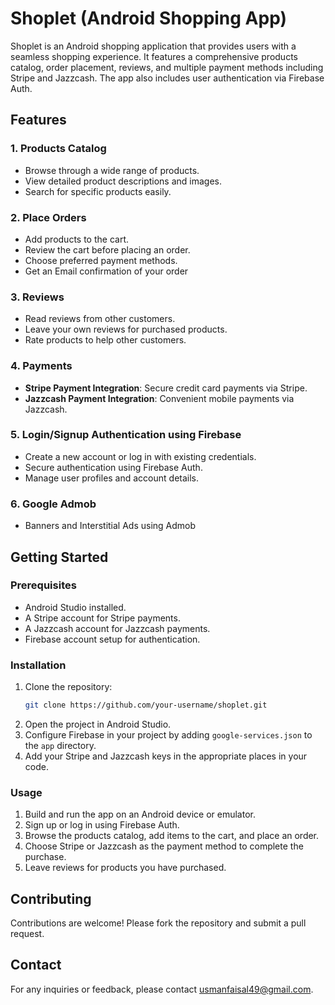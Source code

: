 # Shoplet (Android Shopping App)

Shoplet is an Android shopping application that provides users with a seamless shopping experience. It features a comprehensive products catalog, order placement, reviews, and multiple payment methods including Stripe and Jazzcash. The app also includes user authentication via Firebase Auth.

## Features

### 1. Products Catalog
- Browse through a wide range of products.
- View detailed product descriptions and images.
- Search for specific products easily.

### 2. Place Orders
- Add products to the cart.
- Review the cart before placing an order.
- Choose preferred payment methods.
- Get an Email confirmation of your order

### 3. Reviews
- Read reviews from other customers.
- Leave your own reviews for purchased products.
- Rate products to help other customers.

### 4. Payments
- **Stripe Payment Integration**: Secure credit card payments via Stripe.
- **Jazzcash Payment Integration**: Convenient mobile payments via Jazzcash.

### 5. Login/Signup Authentication using Firebase
- Create a new account or log in with existing credentials.
- Secure authentication using Firebase Auth.
- Manage user profiles and account details.

### 6. Google Admob
- Banners and Interstitial Ads using Admob
  
## Getting Started

### Prerequisites
- Android Studio installed.
- A Stripe account for Stripe payments.
- A Jazzcash account for Jazzcash payments.
- Firebase account setup for authentication.

### Installation
1. Clone the repository:
    ```sh
    git clone https://github.com/your-username/shoplet.git
    ```
2. Open the project in Android Studio.
3. Configure Firebase in your project by adding `google-services.json` to the `app` directory.
4. Add your Stripe and Jazzcash keys in the appropriate places in your code.

### Usage
1. Build and run the app on an Android device or emulator.
2. Sign up or log in using Firebase Auth.
3. Browse the products catalog, add items to the cart, and place an order.
4. Choose Stripe or Jazzcash as the payment method to complete the purchase.
5. Leave reviews for products you have purchased.

## Contributing
Contributions are welcome! Please fork the repository and submit a pull request.

## Contact
For any inquiries or feedback, please contact [usmanfaisal49@gmail.com](mailto:usmanfaisal49@gmail.com).
